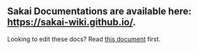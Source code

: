 ## Sakai Documentations are available here: <https://sakai-wiki.github.io/>.

Looking to edit these docs? Read [this document](how-to-work-on-the-docs-theme.md) first.